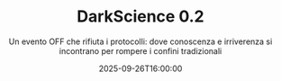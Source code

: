 ---
title: "DarkScience 0.2"
subtitle: "Un evento OFF che rifiuta i protocolli: dove conoscenza e irriverenza si incontrano per rompere i confini tradizionali"
date: "2025-09-26T16:00:00"
endDate: "2025-09-27T00:00:00"
recurring: false
location: "Spazio Praxis - V. ed Arco dei Veneziani, 4 - L'Aquila"
locationUrl: "https://maps.app.goo.gl/1fb4YMBT8e1P8iRDA"
externalUrl: "https://darkscience.xyz/"
---